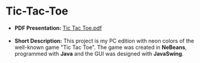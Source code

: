 # Tic-Tac-Toe
- **PDF Presentation:** [Tic Tac Toe.pdf](https://drive.google.com/file/d/1kMALYqhMI92c4mv7dYavA7wG9njj7VzZ/view) <br><br>
- **Short Description:** This project is my PC edition with neon colors of the well-known game "Tic Tac Toe". The game was created in **NeBeans**, programmed with **Java** and the GUI was designed with **JavaSwing**.
